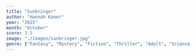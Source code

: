 ```yaml
---
title: "Sunbringer"
author: "Hannah Kaner"
year: "2025"
month: "October"
score: 3.5
image: "./images/sunbringer.jpg"
genre: ["Fantasy", "Mystery", "Fiction", "Thriller", "Adult", "Science Fiction", "Crime", "Queer"]
---
```

